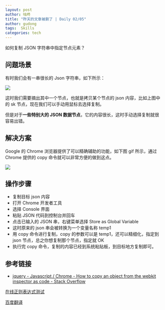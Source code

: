 ```yaml
---
layout: post
author: 咕咚
title: "昨天的文章被删了 | Daily 02/05"
author: gudong
tags:  Skills
categories: tech
---
```


如何复制 JSON 字符串中指定节点元素？

## 问题场景

有时我们会有一串很长的 Json 字符串，如下所示：

![](https://tva1.sinaimg.cn/large/006tNbRwly1ga0qd2fazcj30jo0bxabg.jpg)

这时我们需要摘出其中一个节点，也就是拷贝某个节点的 json 内容，比如上图中的 sk 节点，现在我们可以手动用鼠标去选择复制。

但是对于**一些特别大的 JSON  数据节点**，它的内容很长，这时手动选择复制就很容易出错。

## 解决方案

Google 的 Chrome 浏览器提供了可以精确辅助的功能，如下图 gif 所示，通过 Chrome 提供的 copy 命令就可以非常方便的做到这点。

![](https://thumbs.gfycat.com/JadedUnsteadyFennecfox-size_restricted.gif)

## 操作步骤

* 复制目标 json 内容
* 打开 Chrome 开发者工具
* 选择 Console 界面
* 粘贴 JSON 代码到控制台并回车
* 点击已输入的 JSON 串，右键菜单选择 Store as Global Variable
* 这时原来的 json 串会被转换为一个变量名称 temp1
* 用 copy 命令进行复制，copy 的参数可以是 temp1，还可以精细化，指定到 json 节点，总之你想复制那个节点，指定就 OK
* 执行完 copy 命令，复制的内容已经到系统粘贴板，到目标地方复制即可。

## 参考链接

* [jquery \- Javascript / Chrome \- How to copy an object from the webkit inspector as code \- Stack Overflow](https://stackoverflow.com/questions/10305365/javascript-chrome-how-to-copy-an-object-from-the-webkit-inspector-as-code)

[在线正则表达式测试](https://tool.oschina.net/regex?optionGlobl=global)

[百度翻译](https://fanyi.baidu.com/#zh/en/%E6%8F%90%E5%8F%96)